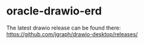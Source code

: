 # oracle-drawio-erd

The latest drawio release can be found there: https://github.com/jgraph/drawio-desktop/releases/
